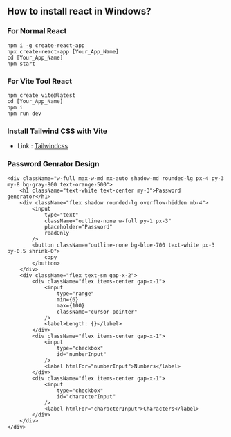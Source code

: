 ## How to install react in Windows?

### For Normal React

    npm i -g create-react-app
    npx create-react-app [Your_App_Name]
    cd [Your_App_Name]
    npm start

### For Vite Tool React

    npm create vite@latest
    cd [Your_App_Name]
    npm i
    npm run dev

### Install Tailwind CSS with Vite

-   Link : [Tailwindcss](https://tailwindcss.com/docs/guides/vite)

### Password Genrator Design

    <div className="w-full max-w-md mx-auto shadow-md rounded-lg px-4 py-3 my-8 bg-gray-800 text-orange-500">
        <h1 className="text-white text-center my-3">Password generator</h1>
        <div className="flex shadow rounded-lg overflow-hidden mb-4">
            <input
                type="text"
                className="outline-none w-full py-1 px-3"
                placeholder="Password"
                readOnly
            />
            <button className="outline-none bg-blue-700 text-white px-3 py-0.5 shrink-0">
                copy
            </button>
        </div>
        <div className="flex text-sm gap-x-2">
            <div className="flex items-center gap-x-1">
                <input
                    type="range"
                    min={6}
                    max={100}
                    className="cursor-pointer"
                />
                <label>Length: {}</label>
            </div>
            <div className="flex items-center gap-x-1">
                <input
                    type="checkbox"
                    id="numberInput"
                />
                <label htmlFor="numberInput">Numbers</label>
            </div>
            <div className="flex items-center gap-x-1">
                <input
                    type="checkbox"
                    id="characterInput"
                />
                <label htmlFor="characterInput">Characters</label>
            </div>
        </div>
    </div>
